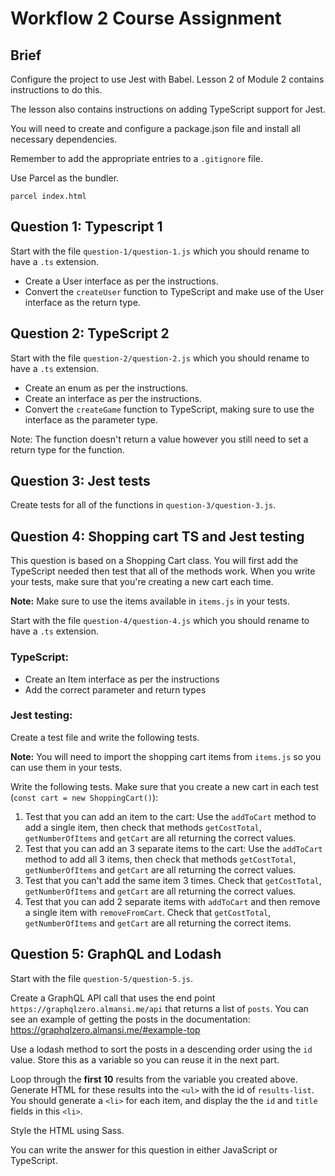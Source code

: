 # Workflow 2 Course Assignment

## Brief

Configure the project to use Jest with Babel. Lesson 2 of Module 2 contains instructions to do this.

The lesson also contains instructions on adding TypeScript support for Jest.

You will need to create and configure a package.json file and install all necessary dependencies.

Remember to add the appropriate entries to a `.gitignore` file.

Use Parcel as the bundler.

```
parcel index.html
```

## Question 1: Typescript 1

Start with the file `question-1/question-1.js` which you should rename to have a `.ts` extension.

- Create a User interface as per the instructions.
- Convert the `createUser` function to TypeScript and make use of the User interface as the return type.

## Question 2: TypeScript 2

Start with the file `question-2/question-2.js` which you should rename to have a `.ts` extension.

- Create an enum as per the instructions.
- Create an interface as per the instructions.
- Convert the `createGame` function to TypeScript, making sure to use the interface as the parameter type.

Note: The function doesn't return a value however you still need to set a return type for the function.

## Question 3: Jest tests

Create tests for all of the functions in `question-3/question-3.js`.

## Question 4: Shopping cart TS and Jest testing

This question is based on a Shopping Cart class. You will first add the TypeScript needed then test that all of the methods work. When you write your tests, make sure that you're creating a new cart each time.

**Note:** Make sure to use the items available in `items.js` in your tests.

Start with the file `question-4/question-4.js` which you should rename to have a `.ts` extension.

### TypeScript:

- Create an Item interface as per the instructions
- Add the correct parameter and return types

### Jest testing:

Create a test file and write the following tests.

**Note:** You will need to import the shopping cart items from `items.js` so you can use them in your tests.

Write the following tests. Make sure that you create a new cart in each test (`const cart = new ShoppingCart()`):

1. Test that you can add an item to the cart: Use the `addToCart` method to add a single item, then check that methods `getCostTotal`, `getNumberOfItems` and `getCart` are all returning the correct values.
2. Test that you can add an 3 separate items to the cart: Use the `addToCart` method to add all 3 items, then check that methods `getCostTotal`, `getNumberOfItems` and `getCart` are all returning the correct values.
3. Test that you can't add the same item 3 times. Check that `getCostTotal`, `getNumberOfItems` and `getCart` are all returning the correct values.
4. Test that you can add 2 separate items with `addToCart` and then remove a single item with `removeFromCart`. Check that `getCostTotal`, `getNumberOfItems` and `getCart` are all returning the correct items.

## Question 5: GraphQL and Lodash

Start with the file `question-5/question-5.js`.

Create a GraphQL API call that uses the end point `https://graphqlzero.almansi.me/api` that returns a list of `posts`. You can see an example of getting the posts in the documentation: https://graphqlzero.almansi.me/#example-top

Use a lodash method to sort the posts in a descending order using the `id` value. Store this as a variable so you can reuse it in the next part.

Loop through the **first 10** results from the variable you created above. Generate HTML for these results into the `<ul>` with the id of `results-list`. You should generate a `<li>` for each item, and display the the `id` and `title` fields in this `<li>`.

Style the HTML using Sass.

You can write the answer for this question in either JavaScript or TypeScript.
